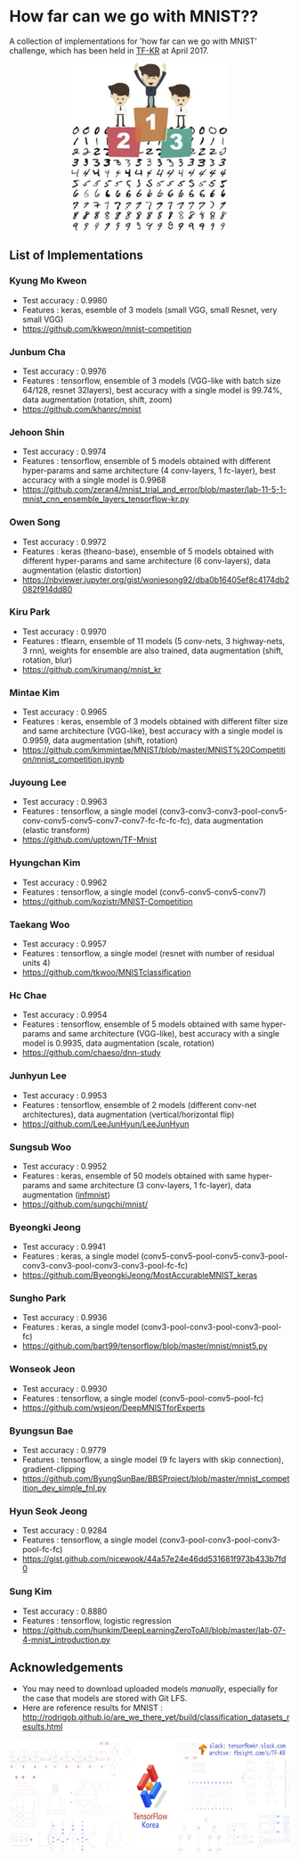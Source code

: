 # How far can we go with MNIST??
A collection of implementations for 'how far can we go with MNIST' challenge, which has been held in [TF-KR](https://www.facebook.com/groups/TensorFlowKR) at April 2017.

<p align="center">
<img src='how-far-can-we-go-with-MNIST.jpg' height = '300px'>
</p>

## List of Implementations
### Kyung Mo Kweon
* Test accuracy : 0.9980
* Features : keras, esemble of 3 models (small VGG, small Resnet, very small VGG)
* https://github.com/kkweon/mnist-competition

### Junbum Cha
* Test accuracy : 0.9976
* Features : tensorflow, ensemble of 3 models (VGG-like with batch size 64/128, resnet 32layers), best accuracy with a single model is 99.74%, data augmentation (rotation, shift, zoom)
* https://github.com/khanrc/mnist

### Jehoon Shin
* Test accuracy : 0.9974
* Features : tensorflow, ensemble of 5 models obtained with different hyper-params and same architecture (4 conv-layers, 1 fc-layer), best accuracy with a single model is 0.9968 
* https://github.com/zeran4/mnist_trial_and_error/blob/master/lab-11-5-1-mnist_cnn_ensemble_layers_tensorflow-kr.py

### Owen Song
* Test accuracy : 0.9972
* Features : keras (theano-base), ensemble of 5 models obtained with different hyper-params and same architecture (6 conv-layers), data augmentation (elastic distortion) 
* https://nbviewer.jupyter.org/gist/woniesong92/dba0b16405ef8c4174db2082f914dd80

### Kiru Park
* Test accuracy : 0.9970
* Features : tflearn, ensemble of 11 models (5 conv-nets, 3 highway-nets, 3 rnn), weights for ensemble are also trained, data augmentation (shift, rotation, blur) 
* https://github.com/kirumang/mnist_kr

### Mintae Kim
* Test accuracy : 0.9965
* Features : keras, ensemble of 3 models obtained with different filter size and same architecture (VGG-like), best accuracy with a single model is 0.9959, data augmentation (shift, rotation) 
* https://github.com/kimmintae/MNIST/blob/master/MNIST%20Competition/mnist_competition.ipynb

### Juyoung Lee
* Test accuracy : 0.9963
* Features : tensorflow, a single model (conv3-conv3-conv3-pool-conv5-conv-conv5-conv5-conv7-conv7-fc-fc-fc-fc), data augmentation (elastic transform) 
* https://github.com/uptown/TF-Mnist

### Hyungchan Kim
* Test accuracy : 0.9962
* Features : tensorflow, a single model (conv5-conv5-conv5-conv7)
* https://github.com/kozistr/MNIST-Competition

### Taekang Woo
* Test accuracy : 0.9957
* Features : tensorflow, a single model (resnet with number of residual units 4)
* https://github.com/tkwoo/MNISTclassification

### Hc Chae
* Test accuracy : 0.9954
* Features : tensorflow, ensemble of 5 models obtained with same hyper-params and same architecture (VGG-like), best accuracy with a single model is 0.9935, data augmentation (scale, rotation) 
* https://github.com/chaeso/dnn-study

### Junhyun Lee
* Test accuracy : 0.9953
* Features : tensorflow, ensemble of 2 models (different conv-net architectures), data augmentation (vertical/horizontal flip) 
* https://github.com/LeeJunHyun/LeeJunHyun

### Sungsub Woo
* Test accuracy : 0.9952
* Features : keras, ensemble of 50 models obtained with same hyper-params and same architecture (3 conv-layers, 1 fc-layer), data augmentation ([infmnist](http://leon.bottou.org/projects/infimnist)) 
* https://github.com/sungchi/mnist/

### Byeongki Jeong
* Test accuracy : 0.9941
* Features : keras, a single model (conv5-conv5-pool-conv5-conv3-pool-conv3-conv3-pool-conv3-conv3-pool-fc-fc)
* https://github.com/ByeongkiJeong/MostAccurableMNIST_keras

### Sungho Park
* Test accuracy : 0.9936
* Features : keras, a single model (conv3-pool-conv3-pool-conv3-pool-fc)
* https://github.com/bart99/tensorflow/blob/master/mnist/mnist5.py

### Wonseok Jeon
* Test accuracy : 0.9930
* Features : tensorflow, a single model (conv5-pool-conv5-pool-fc)
* https://github.com/wsjeon/DeepMNISTforExperts

### Byungsun Bae
* Test accuracy : 0.9779
* Features : tensorflow, a single model (9 fc layers with skip connection), gradient-clipping
* https://github.com/ByungSunBae/BBSProject/blob/master/mnist_competition_dev_simple_fnl.py

### Hyun Seok Jeong
* Test accuracy : 0.9284
* Features : tensorflow, a single model (conv3-pool-conv3-pool-conv3-pool-fc-fc)
* https://gist.github.com/nicewook/44a57e24e46dd531681f973b433b7fd0

### Sung Kim
* Test accuracy : 0.8880
* Features : tensorflow, logistic regression
* https://github.com/hunkim/DeepLearningZeroToAll/blob/master/lab-07-4-mnist_introduction.py

## Acknowledgements
* You may need to download uploaded models *manually*, especially for the case that models are stored with Git LFS.
* Here are reference results for MNIST : http://rodrigob.github.io/are_we_there_yet/build/classification_datasets_results.html

<p align="center">
<img src='TF-KR.jpg' height = '200px'>
</p>
